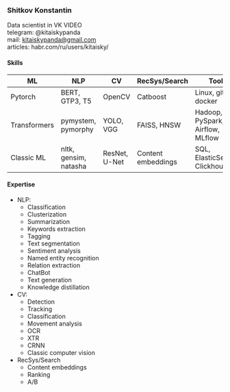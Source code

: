 ### Shitkov Konstantin
Data scientist in VK VIDEO</br>
telegram: @kitaiskypanda</br>
mail: kitaiskypanda@gmail.com</br>
articles: habr.com/ru/users/kitaisky/</br>
#### Skills
| ML | NLP | CV | RecSys/Search | Tools |
| --- | --- | --- | --- | --- |
| Pytorch | BERT, GTP3, T5 | OpenCV | Catboost |Linux, git, docker|
| Transformers | pymystem, pymorphy | YOLO, VGG | FAISS, HNSW| Hadoop, PySpark, Airflow, MLflow|
| Classic ML | nltk, gensim, natasha | ResNet, U-Net | Content embeddings |SQL, ElasticSearch, Clickhouse |
#### Expertise
* NLP:
  * Classification
  * Clusterization
  * Summarization
  * Keywords extraction
  * Tagging
  * Text segmentation
  * Sentiment analysis
  * Named entity recognition
  * Relation extraction
  * ChatBot
  * Text generation
  * Knowledge distillation
* CV:
  * Detection
  * Tracking
  * Classification
  * Movement analysis
  * OCR
  * XTR
  * CRNN
  * Classic computer vision
* RecSys/Search
  * Content embeddings
  * Ranking
  * A/B  
